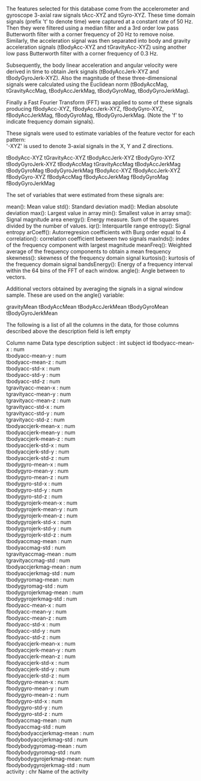 The features selected for this database come from the accelerometer and gyroscope 3-axial raw signals tAcc-XYZ and tGyro-XYZ. These time domain signals (prefix 't' to denote time) were captured at a constant rate of 50 Hz. Then they were filtered using a median filter and a 3rd order low pass Butterworth filter with a corner frequency of 20 Hz to remove noise. Similarly, the acceleration signal was then separated into body and gravity acceleration signals (tBodyAcc-XYZ and tGravityAcc-XYZ) using another low pass Butterworth filter with a corner frequency of 0.3 Hz. 

Subsequently, the body linear acceleration and angular velocity were derived in time to obtain Jerk signals (tBodyAccJerk-XYZ and tBodyGyroJerk-XYZ). Also the magnitude of these three-dimensional signals were calculated using the Euclidean norm (tBodyAccMag, tGravityAccMag, tBodyAccJerkMag, tBodyGyroMag, tBodyGyroJerkMag). 

Finally a Fast Fourier Transform (FFT) was applied to some of these signals producing fBodyAcc-XYZ, fBodyAccJerk-XYZ, fBodyGyro-XYZ, fBodyAccJerkMag, fBodyGyroMag, fBodyGyroJerkMag. (Note the 'f' to indicate frequency domain signals). 

These signals were used to estimate variables of the feature vector for each pattern:  
'-XYZ' is used to denote 3-axial signals in the X, Y and Z directions.

tBodyAcc-XYZ
tGravityAcc-XYZ
tBodyAccJerk-XYZ
tBodyGyro-XYZ
tBodyGyroJerk-XYZ
tBodyAccMag
tGravityAccMag
tBodyAccJerkMag
tBodyGyroMag
tBodyGyroJerkMag
fBodyAcc-XYZ
fBodyAccJerk-XYZ
fBodyGyro-XYZ
fBodyAccMag
fBodyAccJerkMag
fBodyGyroMag
fBodyGyroJerkMag

The set of variables that were estimated from these signals are: 

mean(): Mean value
std(): Standard deviation
mad(): Median absolute deviation 
max(): Largest value in array
min(): Smallest value in array
sma(): Signal magnitude area
energy(): Energy measure. Sum of the squares divided by the number of values. 
iqr(): Interquartile range 
entropy(): Signal entropy
arCoeff(): Autorregresion coefficients with Burg order equal to 4
correlation(): correlation coefficient between two signals
maxInds(): index of the frequency component with largest magnitude
meanFreq(): Weighted average of the frequency components to obtain a mean frequency
skewness(): skewness of the frequency domain signal 
kurtosis(): kurtosis of the frequency domain signal 
bandsEnergy(): Energy of a frequency interval within the 64 bins of the FFT of each window.
angle(): Angle between to vectors.

Additional vectors obtained by averaging the signals in a signal window sample. These are used on the angle() variable:

gravityMean
tBodyAccMean
tBodyAccJerkMean
tBodyGyroMean
tBodyGyroJerkMean

The following is a list of all the columns in the data, for those columns described above the description field is left empty

Column name				 Data type  description 
subject                  : int   	subject id
tbodyacc-mean-x          : num  
tbodyacc-mean-y          : num  
tbodyacc-mean-z          : num  
tbodyacc-std-x           : num  
tbodyacc-std-y           : num  
tbodyacc-std-z           : num  
tgravityacc-mean-x       : num  
tgravityacc-mean-y       : num  
tgravityacc-mean-z       : num  
tgravityacc-std-x        : num  
tgravityacc-std-y        : num  
tgravityacc-std-z        : num  
tbodyaccjerk-mean-x      : num  
tbodyaccjerk-mean-y      : num  
tbodyaccjerk-mean-z      : num  
tbodyaccjerk-std-x       : num  
tbodyaccjerk-std-y       : num  
tbodyaccjerk-std-z       : num  
tbodygyro-mean-x         : num  
tbodygyro-mean-y         : num  
tbodygyro-mean-z         : num  
tbodygyro-std-x          : num  
tbodygyro-std-y          : num  
tbodygyro-std-z          : num  
tbodygyrojerk-mean-x     : num  
tbodygyrojerk-mean-y     : num  
tbodygyrojerk-mean-z     : num  
tbodygyrojerk-std-x      : num  
tbodygyrojerk-std-y      : num  
tbodygyrojerk-std-z      : num  
tbodyaccmag-mean         : num  
tbodyaccmag-std          : num  
tgravityaccmag-mean      : num  
tgravityaccmag-std       : num  
tbodyaccjerkmag-mean     : num  
tbodyaccjerkmag-std      : num  
tbodygyromag-mean        : num  
tbodygyromag-std         : num  
tbodygyrojerkmag-mean    : num  
tbodygyrojerkmag-std     : num  
fbodyacc-mean-x          : num  
fbodyacc-mean-y          : num  
fbodyacc-mean-z          : num  
fbodyacc-std-x           : num  
fbodyacc-std-y           : num  
fbodyacc-std-z           : num  
fbodyaccjerk-mean-x      : num  
fbodyaccjerk-mean-y      : num  
fbodyaccjerk-mean-z      : num  
fbodyaccjerk-std-x       : num  
fbodyaccjerk-std-y       : num  
fbodyaccjerk-std-z       : num  
fbodygyro-mean-x         : num  
fbodygyro-mean-y         : num  
fbodygyro-mean-z         : num  
fbodygyro-std-x          : num  
fbodygyro-std-y          : num  
fbodygyro-std-z          : num  
fbodyaccmag-mean         : num  
fbodyaccmag-std          : num  
fbodybodyaccjerkmag-mean : num  
fbodybodyaccjerkmag-std  : num  
fbodybodygyromag-mean    : num  
fbodybodygyromag-std     : num  
fbodybodygyrojerkmag-mean: num  
fbodybodygyrojerkmag-std : num  
activity                 : chr    Name of the activity